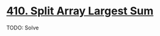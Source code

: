 # [410. Split Array Largest Sum](https://leetcode.com/problems/split-array-largest-sum/)

TODO: Solve 
